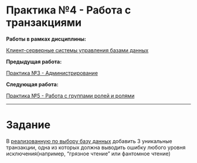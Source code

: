 # Практика №4 - Работа с транзакциями

**Работы в рамках дисциплины:**

[Клиент-серверные системы управления базами данных]() 

**Предыдущая работа:**

[Практика №3 - Администрирование]() 

**Следующая работа:**

[Практика №5 - Работа с группами ролей и ролями]() 

---

# Задание

В [реализованную по выбору базу данных]() добавить 3 уникальные транзакции, одна из которых должна выводить ошибку любого уровня исключения(например, “грязное чтение” или фантомное чтение)